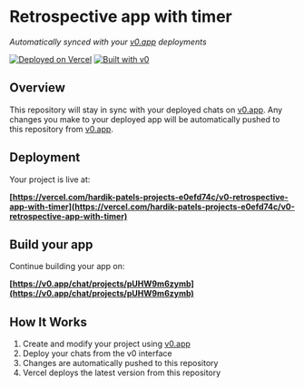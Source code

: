 # Retrospective app with timer

*Automatically synced with your [v0.app](https://v0.app) deployments*

[![Deployed on Vercel](https://img.shields.io/badge/Deployed%20on-Vercel-black?style=for-the-badge&logo=vercel)](https://vercel.com/hardik-patels-projects-e0efd74c/v0-retrospective-app-with-timer)
[![Built with v0](https://img.shields.io/badge/Built%20with-v0.app-black?style=for-the-badge)](https://v0.app/chat/projects/pUHW9m6zymb)

## Overview

This repository will stay in sync with your deployed chats on [v0.app](https://v0.app).
Any changes you make to your deployed app will be automatically pushed to this repository from [v0.app](https://v0.app).

## Deployment

Your project is live at:

**[https://vercel.com/hardik-patels-projects-e0efd74c/v0-retrospective-app-with-timer](https://vercel.com/hardik-patels-projects-e0efd74c/v0-retrospective-app-with-timer)**

## Build your app

Continue building your app on:

**[https://v0.app/chat/projects/pUHW9m6zymb](https://v0.app/chat/projects/pUHW9m6zymb)**

## How It Works

1. Create and modify your project using [v0.app](https://v0.app)
2. Deploy your chats from the v0 interface
3. Changes are automatically pushed to this repository
4. Vercel deploys the latest version from this repository
